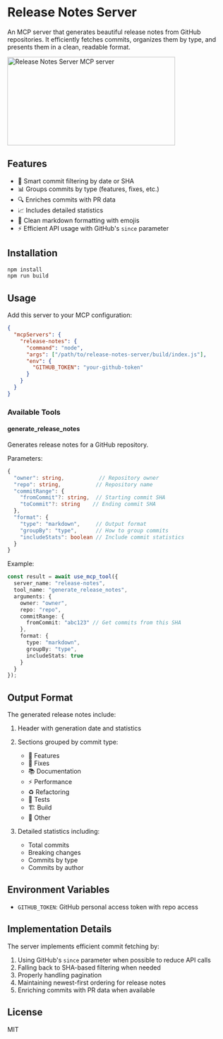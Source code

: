 # Release Notes Server

An MCP server that generates beautiful release notes from GitHub repositories. It efficiently fetches commits, organizes them by type, and presents them in a clean, readable format.

<a href="https://glama.ai/mcp/servers/c9dg9z23rx"><img width="380" height="200" src="https://glama.ai/mcp/servers/c9dg9z23rx/badge" alt="Release Notes Server MCP server" /></a>

## Features

- 🎯 Smart commit filtering by date or SHA
- 📊 Groups commits by type (features, fixes, etc.)
- 🔍 Enriches commits with PR data
- 📈 Includes detailed statistics
- 🎨 Clean markdown formatting with emojis
- ⚡ Efficient API usage with GitHub's `since` parameter

## Installation

```bash
npm install
npm run build
```

## Usage

Add this server to your MCP configuration:

```json
{
  "mcpServers": {
    "release-notes": {
      "command": "node",
      "args": ["/path/to/release-notes-server/build/index.js"],
      "env": {
        "GITHUB_TOKEN": "your-github-token"
      }
    }
  }
}
```

### Available Tools

#### generate_release_notes

Generates release notes for a GitHub repository.

Parameters:
```typescript
{
  "owner": string,           // Repository owner
  "repo": string,           // Repository name
  "commitRange": {
    "fromCommit"?: string,  // Starting commit SHA
    "toCommit"?: string    // Ending commit SHA
  },
  "format": {
    "type": "markdown",     // Output format
    "groupBy": "type",      // How to group commits
    "includeStats": boolean // Include commit statistics
  }
}
```

Example:
```typescript
const result = await use_mcp_tool({
  server_name: "release-notes",
  tool_name: "generate_release_notes",
  arguments: {
    owner: "owner",
    repo: "repo",
    commitRange: {
      fromCommit: "abc123" // Get commits from this SHA
    },
    format: {
      type: "markdown",
      groupBy: "type",
      includeStats: true
    }
  }
});
```

## Output Format

The generated release notes include:

1. Header with generation date and statistics
2. Sections grouped by commit type:
   - 🚀 Features
   - 🐛 Fixes
   - 📚 Documentation
   - ⚡ Performance
   - ♻️ Refactoring
   - 🧪 Tests
   - 🏗️ Build
   - 🔧 Other

3. Detailed statistics including:
   - Total commits
   - Breaking changes
   - Commits by type
   - Commits by author

## Environment Variables

- `GITHUB_TOKEN`: GitHub personal access token with repo access

## Implementation Details

The server implements efficient commit fetching by:

1. Using GitHub's `since` parameter when possible to reduce API calls
2. Falling back to SHA-based filtering when needed
3. Properly handling pagination
4. Maintaining newest-first ordering for release notes
5. Enriching commits with PR data when available

## License

MIT
